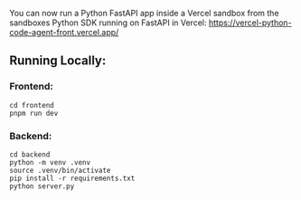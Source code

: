 You can now run a Python FastAPI app inside a Vercel sandbox from the sandboxes Python SDK running on FastAPI in Vercel:
https://vercel-python-code-agent-front.vercel.app/


## Running Locally:

### Frontend:
```
cd frontend
pnpm run dev
```

### Backend:
```
cd backend
python -m venv .venv
source .venv/bin/activate
pip install -r requirements.txt
python server.py
```